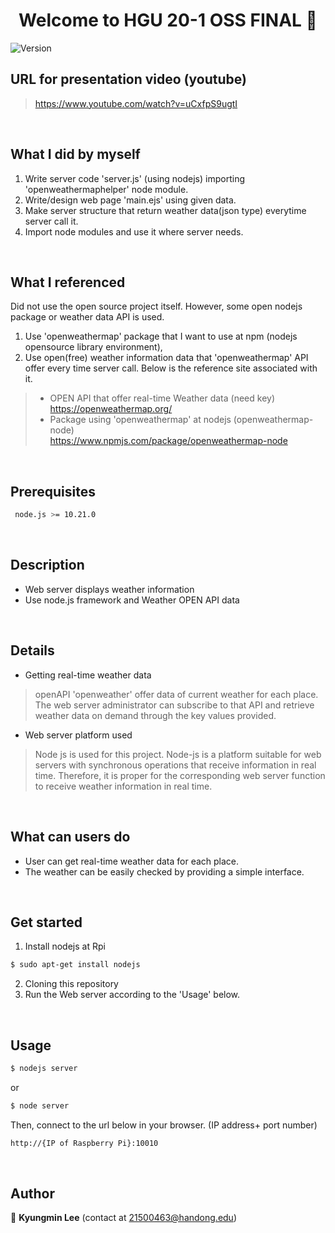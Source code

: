 <h1 align="center">Welcome to HGU 20-1 OSS FINAL  👋</h1>
<p>
  <img alt="Version" src="https://img.shields.io/badge/version-1.0-blue.svg?cacheSeconds=2592000" />
</p>


## URL for presentation video (youtube)
> https://www.youtube.com/watch?v=uCxfpS9ugtI
<br>

## What I did by myself
1. Write server code 'server.js' (using nodejs) importing 'openweathermaphelper' node module.
2. Write/design web page 'main.ejs' using given data.
3. Make server structure that return weather data(json type) everytime server call it. 
4. Import node modules and use it where server needs.
<br>


## What I referenced 
Did not use the open source project itself.
However, some open nodejs package or weather data API is used.
1) Use 'openweathermap' package that I want to use at npm (nodejs opensource library environment),
2) Use open(free) weather information data that 'openweathermap' API offer every time server call.
Below is the reference site associated with it.
>- OPEN API that offer real-time Weather data (need key)<br>
> https://openweathermap.org/
>- Package using 'openweathermap' at nodejs (openweathermap-node)<br>
> https://www.npmjs.com/package/openweathermap-node
<br>


## Prerequisites
```sh
 node.js >= 10.21.0 
```
<br>



## Description

- Web server displays weather information
- Use node.js framework and Weather OPEN API data  
<br>




## Details

- Getting real-time weather data
> openAPI 'openweather' offer data of current weather for each place. The web server administrator can subscribe to that API and retrieve weather data on demand through the key values provided.

- Web server platform used
> Node js is used for this project. Node-js is a platform suitable for web servers with synchronous operations that receive information in real time. Therefore, it is proper for the corresponding web server function to receive weather information in real time.  

<br>



## What can users do

- User can get real-time weather data for each place.
- The weather can be easily checked by providing a simple interface.  

<br>



## Get started

1. Install nodejs at Rpi
```sh
$ sudo apt-get install nodejs
```
2. Cloning this repository
3. Run the Web server according to the 'Usage' below.  

<br>



## Usage
```sh
$ nodejs server
```
or
```sh
$ node server
```
Then, connect to the url below in your browser. (IP address+ port number)
```sh
http://{IP of Raspberry Pi}:10010
```  
<br>




## Author
👤 **Kyungmin Lee** (contact at 21500463@handong.edu)

